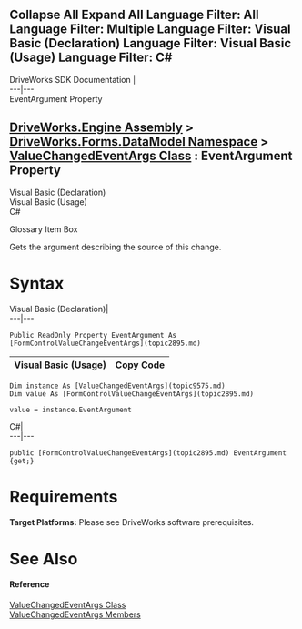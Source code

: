 Collapse All Expand All Language Filter: All  Language Filter: Multiple  Language Filter: Visual Basic (Declaration) Language Filter: Visual Basic (Usage) Language Filter: C#  
---  
DriveWorks SDK Documentation  |   
---|---  
EventArgument Property   
  
[DriveWorks.Engine Assembly](topic2156.md) > [DriveWorks.Forms.DataModel Namespace](topic9371.md) > [ValueChangedEventArgs Class](topic9575.md) : EventArgument Property  
---  
  
Visual Basic (Declaration)    
Visual Basic (Usage)    
C# 

Glossary Item Box

Gets the argument describing the source of this change. 

# Syntax

Visual Basic (Declaration)|   
---|---  
      
    
    Public ReadOnly Property EventArgument As [FormControlValueChangeEventArgs](topic2895.md)  
  
Visual Basic (Usage)| Copy Code  
---|---  
      
    
    Dim instance As [ValueChangedEventArgs](topic9575.md)
    Dim value As [FormControlValueChangeEventArgs](topic2895.md)
     
    value = instance.EventArgument  
  
C#|   
---|---  
      
    
    public [FormControlValueChangeEventArgs](topic2895.md) EventArgument {get;}  
  
# Requirements

**Target Platforms:** Please see DriveWorks software prerequisites.

# See Also

#### Reference

[ValueChangedEventArgs Class](topic9575.md)   
[ValueChangedEventArgs Members](topic9576.md)



